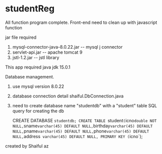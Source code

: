 # studentReg



All function program complete. Front-end need to clean up with javascript function

jar file required

1. mysql-connector-java-8.0.22.jar -- mysql j connector 
2. servlet-api.jar -- apache tomcat 9
3. jstl-1.2.jar -- jstl library


This app required java jdk 15.0.1

Database management.

1. use mysql version 8.0.22
2. database connection detail shaiful.DbConnection.java
3. need to create database name "studentdb" with a "student" table
	SQL query for creating the db
	
	CREATE DATABASE `studentdb;
	CREATE TABLE `student` (
 	`icno` double NOT NULL,
  	`sname` varchar(45) DEFAULT NULL,
  	`birthday` varchar(45) DEFAULT NULL,
  	`pname` varchar(45) DEFAULT NULL,
  	`phone` varchar(45) DEFAULT NULL,
  	`address` varchar(45) DEFAULT NULL,
  	PRIMARY KEY (`icno`);
	
	


created by Shaiful az